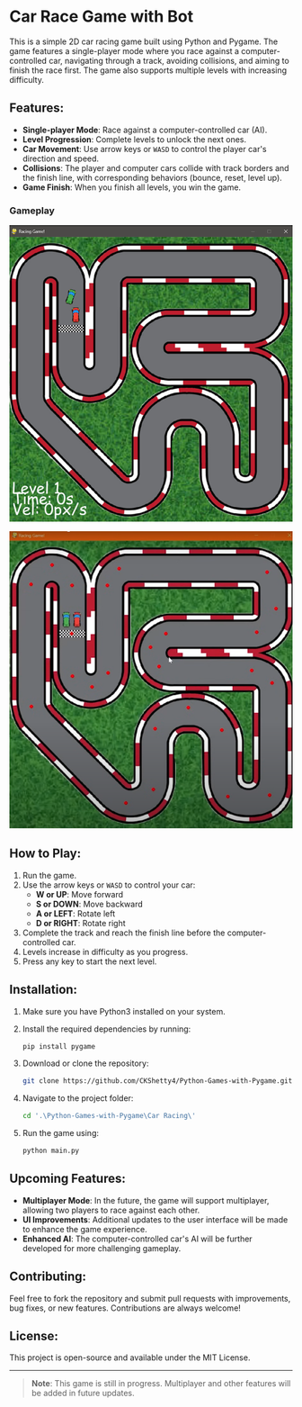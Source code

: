 # Car Race Game with Bot

This is a simple 2D car racing game built using Python and Pygame. The game features a single-player mode where you race against a computer-controlled car, navigating through a track, avoiding collisions, and aiming to finish the race first. The game also supports multiple levels with increasing difficulty. 

## Features:
- **Single-player Mode**: Race against a computer-controlled car (AI).
- **Level Progression**: Complete levels to unlock the next ones.
- **Car Movement**: Use arrow keys or `WASD` to control the player car's direction and speed.
- **Collisions**: The player and computer cars collide with track borders and the finish line, with corresponding behaviors (bounce, reset, level up).
- **Game Finish**: When you finish all levels, you win the game.

### Gameplay

![Gameplay Screenshot](./screenshot/gameplay.png)

![Working On Path Screenshot](./screenshot/WorkingonPath.png)

## How to Play:
1. Run the game.
2. Use the arrow keys or `WASD` to control your car:
   - **W or UP**: Move forward
   - **S or DOWN**: Move backward
   - **A or LEFT**: Rotate left
   - **D or RIGHT**: Rotate right
3. Complete the track and reach the finish line before the computer-controlled car.
4. Levels increase in difficulty as you progress.
5. Press any key to start the next level.

## Installation:
1. Make sure you have Python3 installed on your system.
2. Install the required dependencies by running:

   ```bash
   pip install pygame
   ```

3. Download or clone the repository:
   
   ```bash
   git clone https://github.com/CKShetty4/Python-Games-with-Pygame.git
   ```

4. Navigate to the project folder:

   ```bash
   cd '.\Python-Games-with-Pygame\Car Racing\'
   ```

5. Run the game using:

   ```bash
   python main.py
   ```

## Upcoming Features:
- **Multiplayer Mode**: In the future, the game will support multiplayer, allowing two players to race against each other.
- **UI Improvements**: Additional updates to the user interface will be made to enhance the game experience.
- **Enhanced AI**: The computer-controlled car's AI will be further developed for more challenging gameplay.

## Contributing:
Feel free to fork the repository and submit pull requests with improvements, bug fixes, or new features. Contributions are always welcome!

## License:
This project is open-source and available under the MIT License.

---

> **Note**: This game is still in progress. Multiplayer and other features will be added in future updates.
